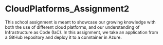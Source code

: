 # CloudPlatforms_Assignment2
This school assignment is meant to showcase our growing knowledge with both the use of different cloud platforms, and our understanding of Infrastructure as Code (IaC). In this assignment, we take an application from a GitHub repository and deploy it to a conntainer in Azure.